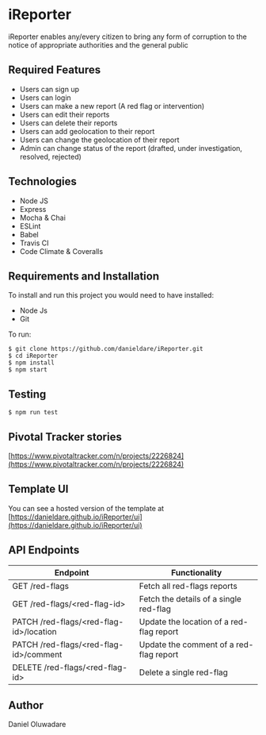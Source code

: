 # iReporter
iReporter enables any/every citizen to bring any form of corruption to the notice of appropriate authorities and the general public



## Required Features

- Users can sign up
- Users can login
- Users can make a new report (A red flag or intervention)
- Users can edit their reports
- Users can delete their reports
- Users can add geolocation to their report
- Users can change the geolocation of their report
- Admin can change status of the report (drafted, under investigation, resolved, rejected)

## Technologies

- Node JS
- Express
- Mocha & Chai
- ESLint
- Babel
- Travis CI
- Code Climate & Coveralls

## Requirements and Installation
To install and run this project you would need to have installed:
- Node Js
- Git

To run:
```
$ git clone https://github.com/danieldare/iReporter.git
$ cd iReporter
$ npm install
$ npm start
```
## Testing
```
$ npm run test
```

## Pivotal Tracker stories
[https://www.pivotaltracker.com/n/projects/2226824](https://www.pivotaltracker.com/n/projects/2226824)

## Template UI

You can see a hosted version of the template at [https://danieldare.github.io/iReporter/ui](https://danieldare.github.io/iReporter/ui)


## API Endpoints

| Endpoint                                         | Functionality                            |
| ------------------------------------------------ | -----------------------------------------|
| GET /red-flags                                   | Fetch all red-flags reports              |
| GET /red-flags/\<red-flag-id>                    | Fetch the details of a single red-flag   |
| PATCH /red-flags/\<red-flag-id>/location         | Update the location of a red-flag report |
| PATCH /red-flags/\<red-flag-id>/comment          | Update the comment of a red-flag report  |
| DELETE /red-flags/\<red-flag-id>                 | Delete a single red-flag                 |

## Author

Daniel Oluwadare

